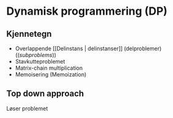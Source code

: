# Dynamisk programmering (DP)

## Kjennetegn
-	Overlappende [[Delinstans | delinstanser]] (delproblemer) ((*subproblems*))
-	Stavkutteproblemet
-	Matrix-chain multiplication
-	Memoisering (Memoization)


## Top down approach
Løser problemet